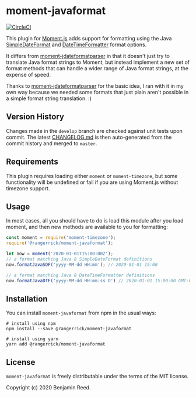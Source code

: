 # moment-javaformat

[![CircleCI](https://circleci.com/gh/RangerRick/moment-javaformat/tree/master.svg?style=svg)](https://circleci.com/gh/RangerRick/moment-javaformat/tree/master)

This plugin for [Moment.js](https://momentjs.com/) adds support for formatting using the Java [SimpleDateFormat](https://docs.oracle.com/javase/8/docs/api/java/text/SimpleDateFormat.html) and [DateTimeFormatter](https://docs.oracle.com/javase/8/docs/api/java/time/format/DateTimeFormatter.html) format options.

It differs from [moment-jdateformatparser](https://raw.githubusercontent.com/MadMG/moment-jdateformatparser) in that it doesn't just try to translate Java format strings to Moment, but instead implement a new set of format methods that can handle a wider range of Java format strings, at the expense of speed.

Thanks to [moment-jdateformatparser](https://raw.githubusercontent.com/MadMG/moment-jdateformatparser) for the basic idea, I ran with it in my own way because we needed some formats that just plain aren't possible in a simple format string translation.  :)

## Version History

Changes made in the `develop` branch are checked against unit tests upon commit.
The latest [CHANGELOG.md](https://github.com/RangerRick/moment-javaformat/blob/master/CHANGELOG.md) is then auto-generated from the commit history and merged to `master`.

## Requirements

This plugin requires loading either `moment` or `moment-timezone`, but some functionality will be undefined or fail if you are using Moment.js without timezone support.

## Usage

In most cases, all you should have to do is load this module after you load moment, and then new methods are available to you for formatting:

```javascript
const moment = require('moment-timezone');
require('@rangerrick/moment-javaformat');

let now = moment('2020-01-01T15:00:00Z');
// a format matching Java 8 SimpleDateFormat definitions
now.formatJavaSDF('yyyy-MM-dd HH:mm'); // 2020-01-01 15:00

// a format matching Java 8 DateTimeFormatter definitions
now.formatJavaDTF('yyyy-MM-dd HH:mm:ss O') // 2020-01-01 15:00:00 GMT-05:00
```

## Installation

You can install `moment-javaformat` from npm in the usual ways:

```shell
# install using npm
npm install --save @rangerrick/moment-javaformat

# install using yarn
yarn add @rangerrick/moment-javaformat
```

## License

`moment-javaformat` is freely distributable under the terms of the MIT license.

Copyright (c) 2020 Benjamin Reed.
